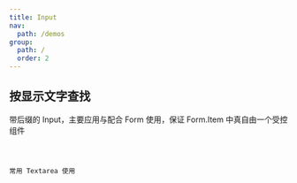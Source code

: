 ```yaml
---
title: Input
nav:
  path: /demos
group:
  path: /
  order: 2
---
```


## 按显示文字查找

带后缀的 Input，主要应用与配合 Form 使用，保证 Form.Item 中真自由一个受控组件

<code src="../input/basicSuffix.tsx" />

常用 Textarea 使用

<code src="../input/textarea.tsx" />
